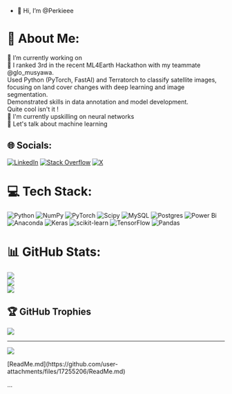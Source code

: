 - 👋 Hi, I’m @Perkieee
# 💫 About Me:
🔭 I’m currently working on<br>👯 I ranked 3rd in the recent ML4Earth Hackathon with my teammate @glo_musyawa. <br>      Used Python (PyTorch, FastAI) and Terratorch to classify satellite images, focusing on land cover changes with deep learning and image segmentation.<br>      Demonstrated skills in data annotation and model development.<br>      Quite cool isn't it !<br>🌱 I'm currently upskilling on neural networks<br>💬 Let's talk about machine learning<br>


## 🌐 Socials:
[![LinkedIn](https://img.shields.io/badge/LinkedIn-%230077B5.svg?logo=linkedin&logoColor=white)](https://www.linkedin.com/in/kevin-walter-902016228) [![Stack Overflow](https://img.shields.io/badge/-Stackoverflow-FE7A16?logo=stack-overflow&logoColor=white)](https://stackoverflow.com/users/27201392/perkiee) [![X](https://img.shields.io/badge/X-black.svg?logo=X&logoColor=white)](https://x.com/@Kevinforever15) 

# 💻 Tech Stack:
![Python](https://img.shields.io/badge/python-3670A0?style=for-the-badge&logo=python&logoColor=ffdd54) ![NumPy](https://img.shields.io/badge/numpy-%23013243.svg?style=for-the-badge&logo=numpy&logoColor=white) ![PyTorch](https://img.shields.io/badge/PyTorch-%23EE4C2C.svg?style=for-the-badge&logo=PyTorch&logoColor=white) ![Scipy](https://img.shields.io/badge/SciPy-%230C55A5.svg?style=for-the-badge&logo=scipy&logoColor=%white) ![MySQL](https://img.shields.io/badge/mysql-4479A1.svg?style=for-the-badge&logo=mysql&logoColor=white) ![Postgres](https://img.shields.io/badge/postgres-%23316192.svg?style=for-the-badge&logo=postgresql&logoColor=white) ![Power Bi](https://img.shields.io/badge/power_bi-F2C811?style=for-the-badge&logo=powerbi&logoColor=black) ![Anaconda](https://img.shields.io/badge/Anaconda-%2344A833.svg?style=for-the-badge&logo=anaconda&logoColor=white) ![Keras](https://img.shields.io/badge/Keras-%23D00000.svg?style=for-the-badge&logo=Keras&logoColor=white) ![scikit-learn](https://img.shields.io/badge/scikit--learn-%23F7931E.svg?style=for-the-badge&logo=scikit-learn&logoColor=white) ![TensorFlow](https://img.shields.io/badge/TensorFlow-%23FF6F00.svg?style=for-the-badge&logo=TensorFlow&logoColor=white) ![Pandas](https://img.shields.io/badge/pandas-%23150458.svg?style=for-the-badge&logo=pandas&logoColor=white)
# 📊 GitHub Stats:
![](https://github-readme-stats.vercel.app/api?username=Perkieee&theme=dark&hide_border=false&include_all_commits=true&count_private=true)<br/>
![](https://github-readme-streak-stats.herokuapp.com/?user=Perkieee&theme=dark&hide_border=false)<br/>
![](https://github-readme-stats.vercel.app/api/top-langs/?username=Perkieee&theme=dark&hide_border=false&include_all_commits=true&count_private=true&layout=compact)

## 🏆 GitHub Trophies
![](https://github-profile-trophy.vercel.app/?username=Perkieee&theme=radical&no-frame=false&no-bg=true&margin-w=4)


---
[![](https://visitcount.itsvg.in/api?id=Perkieee&icon=0&color=0)](https://visitcount.itsvg.in)


  
<!-- Proudly created with GPRM ( https://gprm.itsvg.in ) -->[ReadMe.md](https://github.com/user-attachments/files/17255206/ReadMe.md)
...

<!---
Perkieee/Perkieee is a ✨ special ✨ repository because its `README.md` (this file) appears on your GitHub profile.
You can click the Preview link to take a look at your changes.
--->
